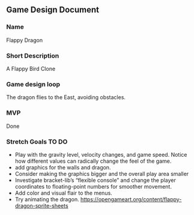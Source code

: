 ## Game Design Document
### Name
Flappy Dragon

### Short Description
A Flappy Bird Clone

### Game design loop
The dragon flies to the East, avoiding obstacles.

### MVP
Done

### Stretch Goals TO DO
- Play with the gravity level, velocity changes, and game speed. Notice how different values can radically change the feel of the game.
- add graphics for the walls and dragon.
- Consider making the graphics bigger and the overall play area smaller
- Investigate bracket-lib’s “flexible console” and change the player coordinates to floating-point numbers for smoother movement.
- Add color and visual flair to the menus.
- Try animating the dragon. https://opengameart.org/content/flappy-dragon-sprite-sheets

